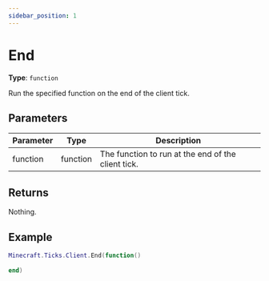 ```yaml
---
sidebar_position: 1
---
```


# End

**Type**: `function`

Run the specified function on the end of the client tick.

## Parameters

|Parameter      |Type       |Description                                         |
|---------------|-----------|----------------------------------------------------|
|function       |function   |The function to run at the end of the client tick.  |

## Returns

Nothing.

## Example

```lua
Minecraft.Ticks.Client.End(function() 
    
end)
```